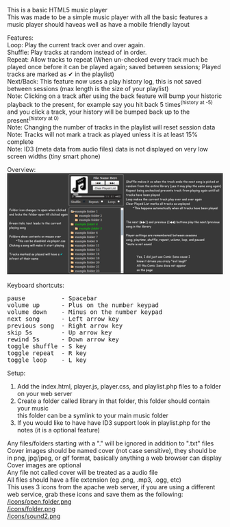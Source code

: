 This is a basic HTML5 music player<br/>
This was made to be a simple music player with all the basic features a music player should haveas well as have a mobile friendly layout<br/>

Features:<br/>
Loop: Play the current track over and over again.<br/>
Shuffle: Play tracks at random instead of in order.<br/>
Repeat: Allow tracks to repeat (When un-checked every track much be played once before it can be played again; saved between sessions; Played tracks are marked as &#x2714; in the playlist)<br/>
Next/Back: This feature now uses a play history log, this is not saved between sessions (max length is the size of your playlist)<br/>
Note: Clicking on a track after using the back feature will bump your historic playback to the present, for example say you hit back 5 times<sup>(history at -5)</sup> and you click a track, your history will be bumped back up to the present<sup>(history at 0)</sup><br/>
Note: Changing the number of tracks in the playlist will reset session data<br/>
Note: Tracks will not mark a track as played unless it is at least 15% complete<br/>
Note: ID3 (meta data from audio files) data is not displayed on very low screen widths (tiny smart phone)

Overview:<br/>
<img src="https://raw.githubusercontent.com/GM-Script-Writer-62850/HTML5-Music-Player/master/overview.png"/>

Keyboard shortcuts:<br/>
<pre>
pause          - Spacebar
volume up      - Plus on the number keypad
volume down    - Minus on the number keypad
next song      - Left arrow key
previous song  - Right arrow key
skip 5s        - Up arrow key
rewind 5s      - Down arrow key
toggle shuffle - S key
toggle repeat  - R key
toggle loop    - L key</pre>

Setup:<br/>
1. Add the index.html, player.js, player.css, and playlist.php files to a folder on your web server<br/>
2. Create a folder called library in that folder, this folder should contain your music<br/>
this folder can be a symlink to your main music folder<br/>
3. If you would like to have have ID3 support look in playlist.php for the notes (it is a optional feature)

Any files/folders starting with a "." will be ignored in addition to ".txt" files<br/>
Cover images should be named cover (not case sensitive), they should be in png, jpg/jpeg, or gif format, basically anything a web browser can display<br/>
Cover images are optional<br/>
Any file not called cover will be treated as a audio file<br/>
All files should have a file extension (eg .png, .mp3, .ogg, etc)<br/>
This uses 3 icons from the apache web server, if you are using a different web service, grab these icons and save them as the following:<br/>
<a href="http://www.apache.org/icons/open.folder.png" target="_blank">/icons/open.folder.png</a><br/>
<a href="http://www.apache.org/icons/folder.png" target="_blank">/icons/folder.png</a><br/>
<a href="http://www.apache.org/icons/sound2.png" target="_blank">/icons/sound2.png</a><br/>
